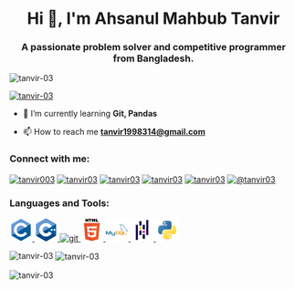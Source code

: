<h1 align="center">Hi 👋, I'm Ahsanul Mahbub Tanvir</h1>
<h3 align="center">A passionate problem solver and competitive programmer from Bangladesh.</h3>

<p align="left"> <img src="https://komarev.com/ghpvc/?username=tanvir-03&label=Profile%20views&color=0e75b6&style=flat" alt="tanvir-03" /> </p>

<p align="left"> <a href="https://github.com/ryo-ma/github-profile-trophy"><img src="https://github-profile-trophy.vercel.app/?username=tanvir-03" alt="tanvir-03" /></a> </p>

- 🌱 I’m currently learning **Git, Pandas**

- 📫 How to reach me **tanvir1998314@gmail.com**

<h3 align="left">Connect with me:</h3>
<p align="left">
<a href="https://linkedin.com/in/tanvir003" target="blank"><img align="center" src="https://raw.githubusercontent.com/rahuldkjain/github-profile-readme-generator/master/src/images/icons/Social/linked-in-alt.svg" alt="tanvir003" height="30" width="40" /></a>
<a href="https://www.codechef.com/users/tanvir03" target="blank"><img align="center" src="https://cdn.jsdelivr.net/npm/simple-icons@3.1.0/icons/codechef.svg" alt="tanvir03" height="30" width="40" /></a>
<a href="https://www.hackerrank.com/tanvir03" target="blank"><img align="center" src="https://raw.githubusercontent.com/rahuldkjain/github-profile-readme-generator/master/src/images/icons/Social/hackerrank.svg" alt="tanvir03" height="30" width="40" /></a>
<a href="https://codeforces.com/profile/tanvir03" target="blank"><img align="center" src="https://raw.githubusercontent.com/rahuldkjain/github-profile-readme-generator/master/src/images/icons/Social/codeforces.svg" alt="tanvir03" height="30" width="40" /></a>
<a href="https://www.leetcode.com/tanvir03" target="blank"><img align="center" src="https://raw.githubusercontent.com/rahuldkjain/github-profile-readme-generator/master/src/images/icons/Social/leet-code.svg" alt="tanvir03" height="30" width="40" /></a>
<a href="https://www.hackerearth.com/@tanvir03" target="blank"><img align="center" src="https://raw.githubusercontent.com/rahuldkjain/github-profile-readme-generator/master/src/images/icons/Social/hackerearth.svg" alt="@tanvir03" height="30" width="40" /></a>
</p>

<h3 align="left">Languages and Tools:</h3>
<p align="left"> <a href="https://www.cprogramming.com/" target="_blank" rel="noreferrer"> <img src="https://raw.githubusercontent.com/devicons/devicon/master/icons/c/c-original.svg" alt="c" width="40" height="40"/> </a> <a href="https://www.w3schools.com/cpp/" target="_blank" rel="noreferrer"> <img src="https://raw.githubusercontent.com/devicons/devicon/master/icons/cplusplus/cplusplus-original.svg" alt="cplusplus" width="40" height="40"/> </a> <a href="https://git-scm.com/" target="_blank" rel="noreferrer"> <img src="https://www.vectorlogo.zone/logos/git-scm/git-scm-icon.svg" alt="git" width="40" height="40"/> </a> <a href="https://www.w3.org/html/" target="_blank" rel="noreferrer"> <img src="https://raw.githubusercontent.com/devicons/devicon/master/icons/html5/html5-original-wordmark.svg" alt="html5" width="40" height="40"/> </a> <a href="https://www.mysql.com/" target="_blank" rel="noreferrer"> <img src="https://raw.githubusercontent.com/devicons/devicon/master/icons/mysql/mysql-original-wordmark.svg" alt="mysql" width="40" height="40"/> </a> <a href="https://pandas.pydata.org/" target="_blank" rel="noreferrer"> <img src="https://raw.githubusercontent.com/devicons/devicon/2ae2a900d2f041da66e950e4d48052658d850630/icons/pandas/pandas-original.svg" alt="pandas" width="40" height="40"/> </a> <a href="https://www.python.org" target="_blank" rel="noreferrer"> <img src="https://raw.githubusercontent.com/devicons/devicon/master/icons/python/python-original.svg" alt="python" width="40" height="40"/> </a> </p>

<p><img align="left" src="https://github-readme-stats.vercel.app/api/top-langs?username=tanvir-03&show_icons=true&locale=en&layout=compact" alt="tanvir-03" /></p>

<p>&nbsp;<img align="center" src="https://github-readme-stats.vercel.app/api?username=tanvir-03&show_icons=true&locale=en" alt="tanvir-03" /></p>

<p><img align="center" src="https://github-readme-streak-stats.herokuapp.com/?user=tanvir-03&" alt="tanvir-03" /></p>
